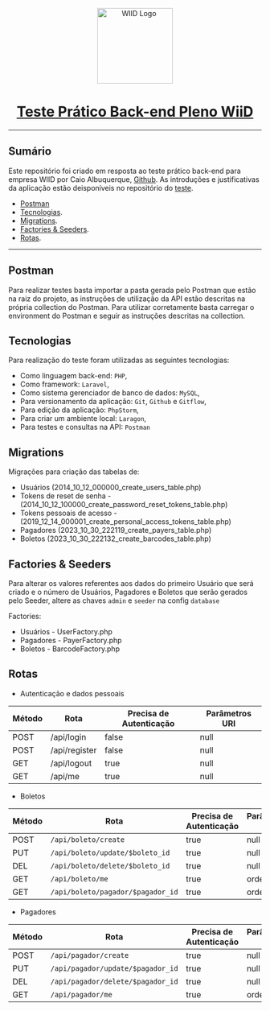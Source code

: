 <p align="center"><img src="https://media.licdn.com/dms/image/C4E0BAQFLHdgQYtz5Sw/company-logo_200_200/0/1559930921499?e=1706745600&v=beta&t=lqMt40cOzqkT2a-Aly9mlCM1mP1QzRLZ5Mu-Jj7ZIpc" width="150" alt="WIID Logo"></p>
<h1 align="center"><a href="https://github.com/Work-In-Ideas-WiiD/teste-backend-pleno">Teste Prático Back-end Pleno WiiD</a></h1>
<hr>

## Sumário

Este repositório foi criado em resposta ao teste prático back-end para empresa WIID por Caio
Albuquerque, <a href="https://github.com/mex3890">Github</a>. As introduções e justificativas da aplicação estão
deisponíveis no repositório do <a href="https://github.com/Work-In-Ideas-WiiD/teste-backend-pleno">teste</a>.

- [Postman](#Postman)
- [Tecnologias](#tecnologias).
- [Migrations](#migrations).
- [Factories & Seeders](#factories--seeders).
- [Rotas](#rotas).

<hr>

## Postman

Para realizar testes basta importar a pasta gerada pelo Postman que estão na raiz do projeto, as instruções de
utilização da API estão descritas na própria collection do Postman. Para utilizar corretamente basta carregar o environment
do Postman e seguir as instruções descritas na collection.

## Tecnologias

Para realização do teste foram utilizadas as seguintes tecnologias:

- Como linguagem back-end: `PHP`,
- Como framework: `Laravel`,
- Como sistema gerenciador de banco de dados: `MySQL`,
- Para versionamento da aplicação: `Git`, `Github` e `Gitflow`,
- Para edição da aplicação: `PhpStorm`,
- Para criar um ambiente local: `Laragon`,
- Para testes e consultas na API: `Postman`

## Migrations

Migrações para criação das tabelas de:

- Usuários (2014_10_12_000000_create_users_table.php)
- Tokens de reset de senha - (2014_10_12_100000_create_password_reset_tokens_table.php)
- Tokens pessoais de acesso - (2019_12_14_000001_create_personal_access_tokens_table.php)
- Pagadores (2023_10_30_222119_create_payers_table.php)
- Boletos (2023_10_30_222132_create_barcodes_table.php)

## Factories & Seeders

Para alterar os valores referentes aos dados do primeiro Usuário que será criado e o número de Usuários, Pagadores e
Boletos que serão gerados pelo Seeder, altere as chaves `admin` e `seeder` na config `database`

Factories:

- Usuários - UserFactory.php
- Pagadores - PayerFactory.php
- Boletos - BarcodeFactory.php

## Rotas

- Autenticação e dados pessoais

| Método | Rota          | Precisa de Autenticação | Parâmetros URI |
|--------|---------------|-------------------------|----------------|
| POST   | /api/login    | false                   | null           |
| POST   | /api/register | false                   | null           |
| GET    | /api/logout   | true                    | null           |
| GET    | /api/me       | true                    | null           |

- Boletos

| Método | Rota                              | Precisa de Autenticação | Parâmetros URI |
|--------|-----------------------------------|-------------------------|----------------|
| POST   | `/api/boleto/create`              | true                    | null           |
| PUT    | `/api/boleto/update/$boleto_id`   | true                    | null           |
| DEL    | `/api/boleto/delete/$boleto_id`   | true                    | null           |
| GET    | `/api/boleto/me`                  | true                    | order_by       |
| GET    | `/api/boleto/pagador/$pagador_id` | true                    | order_by       |

- Pagadores

| Método | Rota                              | Precisa de Autenticação | Parâmetros URI |
|--------|-----------------------------------|-------------------------|----------------|
| POST   | `/api/pagador/create`             | true                    | null           |
| PUT    | `/api/pagador/update/$pagador_id` | true                    | null           |
| DEL    | `/api/pagador/delete/$pagador_id` | true                    | null           |
| GET    | `/api/pagador/me`                 | true                    | order_by       |
